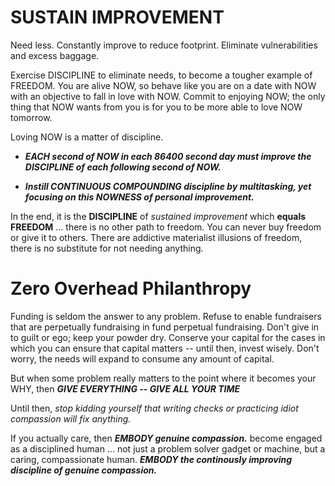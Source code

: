 # SUSTAIN IMPROVEMENT 

Need less. Constantly improve to reduce footprint. Eliminate vulnerabilities and excess baggage.

Exercise DISCIPLINE to eliminate needs, to become a tougher example of FREEDOM. You are alive NOW, so behave like you are on a date with NOW with an objective to fall in love with NOW. Commit to enjoying NOW; the only thing that NOW wants from you is for you to be more able to love NOW tomorrow. 

Loving NOW is a matter of discipline.

* ***EACH second of NOW in each 86400 second day must improve the DISCIPLINE of each following second of NOW.***

* ***Instill CONTINUOUS COMPOUNDING discipline by multitasking, yet focusing on this NOWNESS of personal improvement.*** 

In the end, it is the **DISCIPLINE** of *sustained improvement* which **equals FREEDOM** ... there is no other path to freedom. You can never buy freedom or give it to others. There are addictive materialist illusions of freedom, there is no substitute for not needing anything. 

# Zero Overhead Philanthropy

Funding is seldom the answer to any problem. Refuse to enable fundraisers that are perpetually fundraising in fund perpetual fundraising. Don't give in to guilt or ego; keep your powder dry. Conserve your capital for the cases in which you can ensure that capital matters -- until then, invest wisely. Don't worry, the needs will expand to consume any amount of capital. 

But when some problem really matters to the point where it becomes your WHY, then ***GIVE EVERYTHING -- GIVE ALL YOUR TIME***

Until then, *stop kidding yourself that writing checks or practicing idiot compassion will fix anything.* 

If you actually care, then ***EMBODY genuine compassion.*** become engaged as a disciplined human ... not just a problem solver gadget or machine, but a caring, compassionate human. ***EMBODY the continously improving discipline of genuine compassion.*** 
